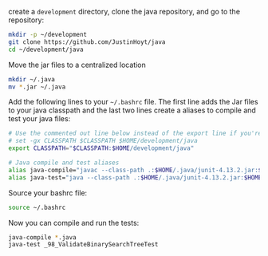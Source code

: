 create a `development` directory, clone the java repository, and go to the
repository:

```bash
mkdir -p ~/development
git clone https://github.com/JustinHoyt/java
cd ~/development/java
```

Move the jar files to a centralized location

```bash
mkdir ~/.java
mv *.jar ~/.java
```

Add the following lines to your `~/.bashrc` file. The first line adds the Jar
files to your java classpath and the last two lines create a aliases to compile
and test your java files:

```bash
# Use the commented out line below instead of the export line if you're using fish
# set -gx CLASSPATH $CLASSPATH $HOME/development/java
export CLASSPATH="$CLASSPATH:$HOME/development/java"

# Java compile and test aliases
alias java-compile="javac --class-path .:$HOME/.java/junit-4.13.2.jar:$HOME/.java/hamcrest-core-1.3.jar"
alias java-test="java --class-path .:$HOME/.java/junit-4.13.2.jar:$HOME/.java/hamcrest-core-1.3.jar org.junit.runner.JUnitCore"
```

Source your bashrc file:

```bash
source ~/.bashrc
```

Now you can compile and run the tests:

```bash
java-compile *.java
java-test _98_ValidateBinarySearchTreeTest
```
